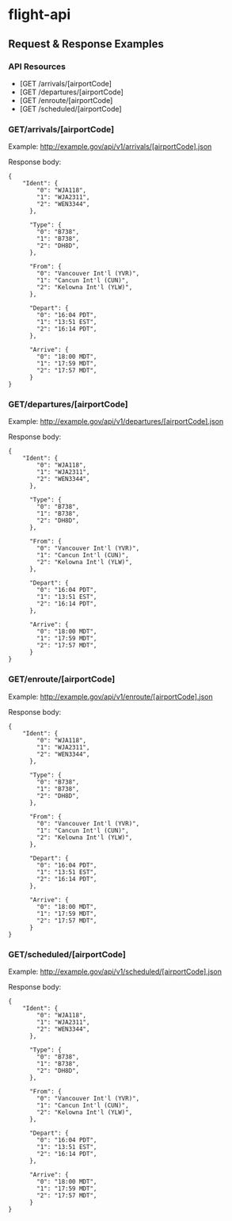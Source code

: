 # flight-api

## Request & Response Examples

### API Resources

  - [GET /arrivals/[airportCode]
  - [GET /departures/[airportCode]
  - [GET /enroute/[airportCode]
  - [GET /scheduled/[airportCode]
 
 ### GET/arrivals/[airportCode]
 
 Example: http://example.gov/api/v1/arrivals/[airportCode].json
 
 Response body:
  
    {
        "Ident": {
            "0": "WJA118",
            "1": "WJA2311",
            "2": "WEN3344",
          },
          
          "Type": {
            "0": "B738",
            "1": "B738",
            "2": "DH8D",
          },
          
          "From": {
            "0": "Vancouver Int'l (YVR)",
            "1": "Cancun Int'l (CUN)",
            "2": "Kelowna Int'l (YLW)",
          },
          
          "Depart": {
            "0": "16:04 PDT",
            "1": "13:51 EST",
            "2": "16:14 PDT",
          },
          
          "Arrive": {
            "0": "18:00 MDT",
            "1": "17:59 MDT",
            "2": "17:57 MDT",
          }
    }
    

 ### GET/departures/[airportCode]
 
 Example: http://example.gov/api/v1/departures/[airportCode].json
 
 Response body:
  
    {
        "Ident": {
            "0": "WJA118",
            "1": "WJA2311",
            "2": "WEN3344",
          },
          
          "Type": {
            "0": "B738",
            "1": "B738",
            "2": "DH8D",
          },
          
          "From": {
            "0": "Vancouver Int'l (YVR)",
            "1": "Cancun Int'l (CUN)",
            "2": "Kelowna Int'l (YLW)",
          },
          
          "Depart": {
            "0": "16:04 PDT",
            "1": "13:51 EST",
            "2": "16:14 PDT",
          },
          
          "Arrive": {
            "0": "18:00 MDT",
            "1": "17:59 MDT",
            "2": "17:57 MDT",
          }
    }
    
 ### GET/enroute/[airportCode]
 
 Example: http://example.gov/api/v1/enroute/[airportCode].json
 
 Response body:
  
    {
        "Ident": {
            "0": "WJA118",
            "1": "WJA2311",
            "2": "WEN3344",
          },
          
          "Type": {
            "0": "B738",
            "1": "B738",
            "2": "DH8D",
          },
          
          "From": {
            "0": "Vancouver Int'l (YVR)",
            "1": "Cancun Int'l (CUN)",
            "2": "Kelowna Int'l (YLW)",
          },
          
          "Depart": {
            "0": "16:04 PDT",
            "1": "13:51 EST",
            "2": "16:14 PDT",
          },
          
          "Arrive": {
            "0": "18:00 MDT",
            "1": "17:59 MDT",
            "2": "17:57 MDT",
          }
    }
    
    
    
 ### GET/scheduled/[airportCode]
 
 Example: http://example.gov/api/v1/scheduled/[airportCode].json
 
 Response body:
  
    {
        "Ident": {
            "0": "WJA118",
            "1": "WJA2311",
            "2": "WEN3344",
          },
          
          "Type": {
            "0": "B738",
            "1": "B738",
            "2": "DH8D",
          },
          
          "From": {
            "0": "Vancouver Int'l (YVR)",
            "1": "Cancun Int'l (CUN)",
            "2": "Kelowna Int'l (YLW)",
          },
          
          "Depart": {
            "0": "16:04 PDT",
            "1": "13:51 EST",
            "2": "16:14 PDT",
          },
          
          "Arrive": {
            "0": "18:00 MDT",
            "1": "17:59 MDT",
            "2": "17:57 MDT",
          }
    }
    
